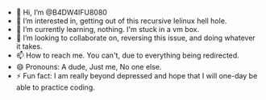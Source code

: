 - 👋 Hi, I’m @B4DW4IFU8080
- 👀 I’m interested in, getting out of this recursive lelinux hell hole.
- 🌱 I’m currently learning, nothing. I'm stuck in a vm box.
- 💞️ I’m looking to collaborate on, reversing this issue, and doing whatever it takes.
- 📫 How to reach me. You can't, due to everything being redirected.
- 😄 Pronouns: A dude, Just me, No one else.
- ⚡ Fun fact: I am really beyond depressed and hope that I will one-day be able to practice coding.

<!---
B4DW4IFU8080/B4DW4IFU8080 is a ✨ special ✨ repository because its `README.md` (this file) appears on your GitHub profile.
You can click the Preview link to take a look at your changes.
--->
